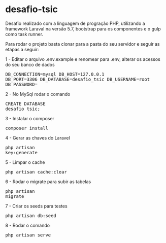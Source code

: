 # desafio-tsic

Desafio realizado com a linguagem de progração PHP, utilizando a framework Laraval na versão 5.7, bootstrap para os componentes e o gulp como task runner.


Para rodar o projeto basta clonar para a pasta do seu servidor e seguir as etapas a seguir:

1 - Editar o arquivo .env.example e renomear para .env, alterar os acessos do seu banco de dados <pre>DB_CONNECTION=mysql
DB_HOST=127.0.0.1
DB_PORT=3306
DB_DATABASE=desafio_tsic
DB_USERNAME=root
DB_PASSWORD=</pre>


2 - No MySql rodar o comando <pre>CREATE DATABASE desafio_tsic;</pre>

3 - Instalar o composer <pre>composer install</pre> 

4 - Gerar as chaves do Laravel <pre>php artisan key:generate</pre>

5 - Limpar o cache <pre>php artisan cache:clear</pre> 

6 - Rodar o migrate para subir as tabelas <pre>php artisan migrate</pre>

7 - Criar os seeds para testes <pre>php artisan db:seed</pre>

8 - Rodar o comando <pre>php artisan serve</pre>
